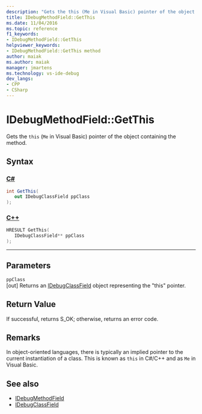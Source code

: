 ```yaml
---
description: "Gets the this (Me in Visual Basic) pointer of the object containing the method."
title: IDebugMethodField::GetThis
ms.date: 11/04/2016
ms.topic: reference
f1_keywords:
- IDebugMethodField::GetThis
helpviewer_keywords:
- IDebugMethodField::GetThis method
author: maiak
ms.author: maiak
manager: jmartens
ms.technology: vs-ide-debug
dev_langs:
- CPP
- CSharp
---
```

# IDebugMethodField::GetThis

Gets the `this` (`Me` in Visual Basic) pointer of the object containing the method.

## Syntax

### [C#](#tab/csharp)
```csharp
int GetThis(
   out IDebugClassField ppClass
);
```
### [C++](#tab/cpp)
```cpp
HRESULT GetThis( 
   IDebugClassField** ppClass
);
```
---

## Parameters
`ppClass`\
[out] Returns an [IDebugClassField](../../../extensibility/debugger/reference/idebugclassfield.md) object representing the "this" pointer.

## Return Value
 If successful, returns S_OK; otherwise, returns an error code.

## Remarks
 In object-oriented languages, there is typically an implied pointer to the current instantiation of a class. This is known as `this` in C#/C++ and as `Me` in Visual Basic.

## See also
- [IDebugMethodField](../../../extensibility/debugger/reference/idebugmethodfield.md)
- [IDebugClassField](../../../extensibility/debugger/reference/idebugclassfield.md)
